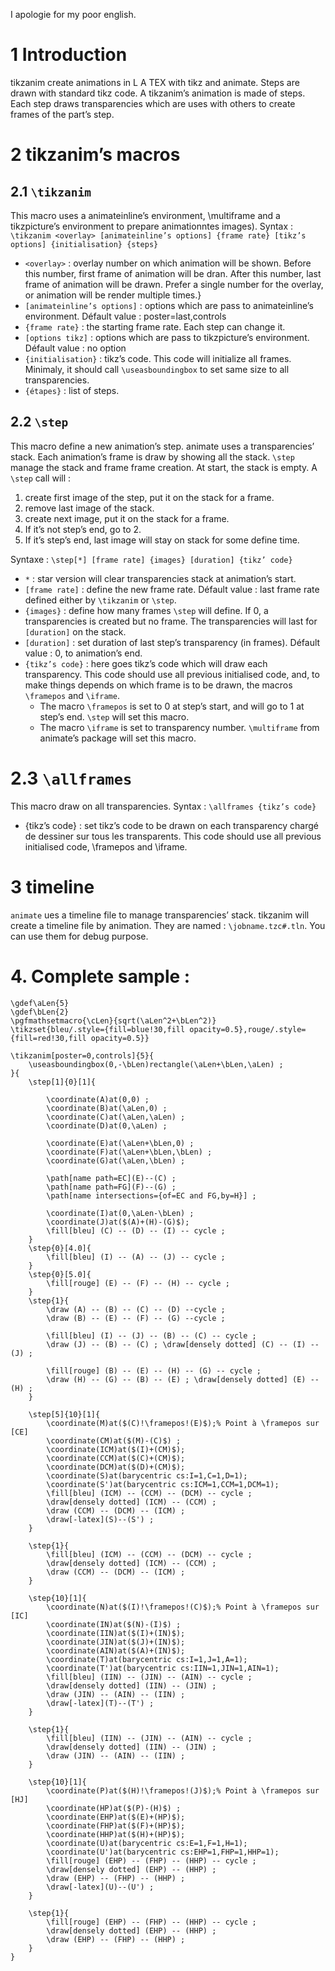 I apologie for my poor english.

# 1 Introduction
tikzanim create animations in L A TEX with tikz and animate. Steps are drawn with standard tikz code.
A tikzanim’s animation is made of steps. Each step draws transparencies which are uses with others to
create frames of the part’s step.

# 2 tikzanim’s macros
## 2.1 `\tikzanim`

This macro uses a animateinline’s environment, \multiframe and a tikzpicture’s environment to
prepare animationntes images).
Syntax :
`\tikzanim <overlay> [animateinline’s options] {frame rate} [tikz’s options] {initialisation} {steps}`
* `<overlay>` : overlay number on which animation will be shown. Before this number, first frame of animation will be dran. After this number, last frame of animation will be drawn.
Prefer a single number for the overlay, or animation will be render multiple times.}
*  `[animateinline’s options]` : options which are pass to animateinline’s environment.
Défault value : poster=last,controls
* `{frame rate}` : the starting frame rate. Each step can change it.
* `[options tikz]` : options which are pass to tikzpicture’s environment.
Défault value : no option
* `{initialisation}` : tikz’s code. This code will initialize all frames. Minimaly, it should call `\useasboundingbox` to set same size to all transparencies.
* `{étapes}` : list of steps.

## 2.2 `\step`

This macro define a new animation’s step. animate uses a transparencies’ stack. Each animation’s frame
is draw by showing all the stack. `\step` manage the stack and frame frame creation.
At start, the stack is empty. A `\step` call will :
1. create first image of the step, put it on the stack for a frame.
2. remove last image of the stack.
3. create next image, put it on the stack for a frame.
4. If it’s not step’s end, go to 2.
5. If it’s step’s end, last image will stay on stack for some define time.

Syntaxe :
`\step[*] [frame rate] {images} [duration] {tikz’ code}`
* `*` : star version will clear transparencies stack at animation’s start.
* `[frame rate]` : define the new frame rate.
Défault value : last frame rate defined either by `\tikzanim` or `\step`.
* `{images}` : define how many frames `\step` will define. If 0, a transparencies is created but no frame.
The transparencies will last for `[duration]` on the stack.
* `[duration]` : set duration of last step’s transparency (in frames).
Défault value : 0, to animation’s end.
* `{tikz’s code}` : here goes tikz’s code which will draw each transparency. This code should use all
previous initialised code, and, to make things depends on which frame is to be drawn, the macros
`\framepos` and `\iframe`.
  * The macro `\framepos` is set to 0 at step’s start, and will go to 1 at step’s end. `\step` will set
this macro.
  * The macro `\iframe` is set to transparency number. `\multiframe` from animate’s package will
set this macro.

# 2.3 `\allframes`

This macro draw on all transparencies.
Syntax :
`\allframes {tikz’s code}`
* {tikz’s code} : set tikz’s code to be drawn on each transparency chargé de dessiner sur tous les
transparents. This code should use all previous initialised code, \framepos and \iframe.

# 3 timeline
`animate` ues a timeline file to manage transparencies’ stack. tikzanim will create a timeline file by
animation. They are named : `\jobname.tzc#.tln`. You can use them for debug purpose.

# 4. Complete sample :

```
\gdef\aLen{5}
\gdef\bLen{2}
\pgfmathsetmacro{\cLen}{sqrt(\aLen^2+\bLen^2)}
\tikzset{bleu/.style={fill=blue!30,fill opacity=0.5},rouge/.style={fill=red!30,fill opacity=0.5}} 

\tikzanim[poster=0,controls]{5}{
	\useasboundingbox(0,-\bLen)rectangle(\aLen+\bLen,\aLen) ;
}{
	\step[1]{0}[1]{
		
		\coordinate(A)at(0,0) ;
		\coordinate(B)at(\aLen,0) ;
		\coordinate(C)at(\aLen,\aLen) ;
		\coordinate(D)at(0,\aLen) ;
		
		\coordinate(E)at(\aLen+\bLen,0) ;
		\coordinate(F)at(\aLen+\bLen,\bLen) ;
		\coordinate(G)at(\aLen,\bLen) ;

		\path[name path=EC](E)--(C) ;
		\path[name path=FG](F)--(G) ;
		\path[name intersections={of=EC and FG,by=H}] ;

		\coordinate(I)at(0,\aLen-\bLen) ;
		\coordinate(J)at($(A)+(H)-(G)$);
		\fill[bleu] (C) -- (D) -- (I) -- cycle ;
	}
	\step{0}[4.0]{
		\fill[bleu] (I) -- (A) -- (J) -- cycle ;
	}
	\step{0}[5.0]{
		\fill[rouge] (E) -- (F) -- (H) -- cycle ;
	}
	\step{1}{
		\draw (A) -- (B) -- (C) -- (D) --cycle ;
		\draw (B) -- (E) -- (F) -- (G) --cycle ;
		
		\fill[bleu] (I) -- (J) -- (B) -- (C) -- cycle ;
		\draw (J) -- (B) -- (C) ; \draw[densely dotted] (C) -- (I) -- (J) ;
			
		\fill[rouge] (B) -- (E) -- (H) -- (G) -- cycle ;
		\draw (H) -- (G) -- (B) -- (E) ; \draw[densely dotted] (E) -- (H) ;
	}

	\step[5]{10}[1]{
		\coordinate(M)at($(C)!\framepos!(E)$);% Point à \framepos sur [CE]
		\coordinate(CM)at($(M)-(C)$) ;
		\coordinate(ICM)at($(I)+(CM)$);
		\coordinate(CCM)at($(C)+(CM)$);
		\coordinate(DCM)at($(D)+(CM)$);
		\coordinate(S)at(barycentric cs:I=1,C=1,D=1);
		\coordinate(S')at(barycentric cs:ICM=1,CCM=1,DCM=1);
		\fill[bleu] (ICM) -- (CCM) -- (DCM) -- cycle ;
		\draw[densely dotted] (ICM) -- (CCM) ;
		\draw (CCM) -- (DCM) -- (ICM) ;
		\draw[-latex](S)--(S') ;
	}
	
	\step{1}{
		\fill[bleu] (ICM) -- (CCM) -- (DCM) -- cycle ;
		\draw[densely dotted] (ICM) -- (CCM) ;
		\draw (CCM) -- (DCM) -- (ICM) ;
	}
	
	\step{10}[1]{
		\coordinate(N)at($(I)!\framepos!(C)$);% Point à \framepos sur [IC]
		\coordinate(IN)at($(N)-(I)$) ;
		\coordinate(IIN)at($(I)+(IN)$);
		\coordinate(JIN)at($(J)+(IN)$);
		\coordinate(AIN)at($(A)+(IN)$);
		\coordinate(T)at(barycentric cs:I=1,J=1,A=1);
		\coordinate(T')at(barycentric cs:IIN=1,JIN=1,AIN=1);
		\fill[bleu] (IIN) -- (JIN) -- (AIN) -- cycle ;
		\draw[densely dotted] (IIN) -- (JIN) ;
		\draw (JIN) -- (AIN) -- (IIN) ;
		\draw[-latex](T)--(T') ;
	}
	
	\step{1}{
		\fill[bleu] (IIN) -- (JIN) -- (AIN) -- cycle ;
		\draw[densely dotted] (IIN) -- (JIN) ;
		\draw (JIN) -- (AIN) -- (IIN) ;
	}
	
	\step{10}[1]{
		\coordinate(P)at($(H)!\framepos!(J)$);% Point à \framepos sur [HJ]
		\coordinate(HP)at($(P)-(H)$) ;
		\coordinate(EHP)at($(E)+(HP)$);
		\coordinate(FHP)at($(F)+(HP)$);
		\coordinate(HHP)at($(H)+(HP)$);
		\coordinate(U)at(barycentric cs:E=1,F=1,H=1);
		\coordinate(U')at(barycentric cs:EHP=1,FHP=1,HHP=1);
		\fill[rouge] (EHP) -- (FHP) -- (HHP) -- cycle ;
		\draw[densely dotted] (EHP) -- (HHP) ;
		\draw (EHP) -- (FHP) -- (HHP) ;
		\draw[-latex](U)--(U') ;
	}
	
	\step{1}{
		\fill[rouge] (EHP) -- (FHP) -- (HHP) -- cycle ;
		\draw[densely dotted] (EHP) -- (HHP) ;
		\draw (EHP) -- (FHP) -- (HHP) ;
	}
}
```
